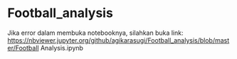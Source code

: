 # Football_analysis

Jika error dalam membuka notebooknya, silahkan buka link:
https://nbviewer.jupyter.org/github/agikarasugi/Football_analysis/blob/master/Football Analysis.ipynb
